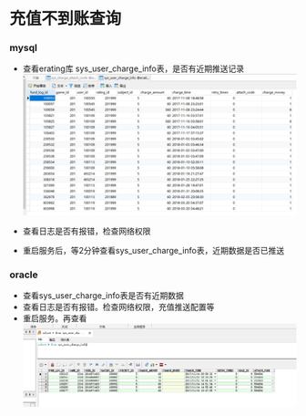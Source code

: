 # 充值不到账查询
### mysql
- 查看erating库 sys_user_charge_info表，是否有近期推送记录
![mysql_charge](_v_images/_mysql_char_1525424080_22282.png)

- 查看日志是否有报错，检查网络权限
- 重启服务后，等2分钟查看sys_user_charge_info表，近期数据是否已推送


###  oracle

- 查看sys_user_charge_info表是否有近期数据
- 查看日志是否有报错。检查网络权限，充值推送配置等
- 重启服务。再查看
![charge](_v_images/_charge_1525423884_27562.png)


